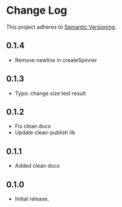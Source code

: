 # Change Log
This project adheres to [Semantic Versioning](http://semver.org/).

## 0.1.4
* Remove newline in createSpinner

## 0.1.3
* Typo: change size test result

## 0.1.2
* Fix clean docs
* Update clean-publish lib

## 0.1.1
* Added clean docs

## 0.1.0
* Initial release.